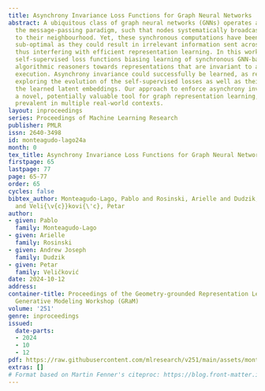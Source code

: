 ```yaml
---
title: Asynchrony Invariance Loss Functions for Graph Neural Networks
abstract: A ubiquitous class of graph neural networks (GNNs) operates according to
  the message-passing paradigm, such that nodes systematically broadcast and listen
  to their neighbourhood. Yet, these synchronous computations have been deemed potentially
  sub-optimal as they could result in irrelevant information sent across the graph,
  thus interfering with efficient representation learning. In this work, we devise
  self-supervised loss functions biasing learning of synchronous GNN-based neural
  algorithmic reasoners towards representations that are invariant to asynchronous
  execution. Asynchrony invariance could successfully be learned, as revealed by analyses
  exploring the evolution of the self-supervised losses as well as their effect on
  the learned latent embeddings. Our approach to enforce asynchrony invariance constitutes
  a novel, potentially valuable tool for graph representation learning, which is increasingly
  prevalent in multiple real-world contexts.
layout: inproceedings
series: Proceedings of Machine Learning Research
publisher: PMLR
issn: 2640-3498
id: monteagudo-lago24a
month: 0
tex_title: Asynchrony Invariance Loss Functions for Graph Neural Networks
firstpage: 65
lastpage: 77
page: 65-77
order: 65
cycles: false
bibtex_author: Monteagudo-Lago, Pablo and Rosinski, Arielle and Dudzik, Andrew Joseph
  and Veli{\v{c}}kovi{\'c}, Petar
author:
- given: Pablo
  family: Monteagudo-Lago
- given: Arielle
  family: Rosinski
- given: Andrew Joseph
  family: Dudzik
- given: Petar
  family: Veličković
date: 2024-10-12
address:
container-title: Proceedings of the Geometry-grounded Representation Learning and
  Generative Modeling Workshop (GRaM)
volume: '251'
genre: inproceedings
issued:
  date-parts:
  - 2024
  - 10
  - 12
pdf: https://raw.githubusercontent.com/mlresearch/v251/main/assets/monteagudo-lago24a/monteagudo-lago24a.pdf
extras: []
# Format based on Martin Fenner's citeproc: https://blog.front-matter.io/posts/citeproc-yaml-for-bibliographies/
---
```

